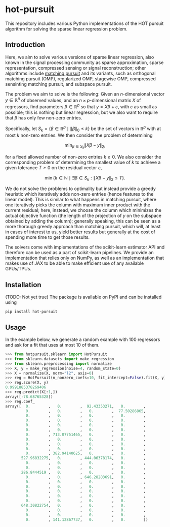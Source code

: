 # hot-pursuit

This repository includes various Python implementations of the HOT pursuit algorithm for solving the sparse linear regression problem.

## Introduction

Here, we aim to solve various versions of sparse linear regression, also known in the signal processing community as sparse approximation, sparse representation, compressed sensing or signal reconstruction; other algorithms include [matching pursuit](https://en.wikipedia.org/wiki/Matching_pursuit) and its variants, such as orthogonal matching pursuit (OMP), regularized OMP, stagewise OMP, compressed sensinting matching pursuit, and subspace pursuit.

The problem we aim to solve is the following: Given an $n$-dimensional vector $y \in \mathbb{R}^n$ of observed values, and an $n \times p$-dimensional matrix $X$ of regressors, find parameters $\beta \in \mathbb{R}^p$ so that $y = X\beta + \varepsilon$, with $\varepsilon$ as small as possible; this is nothing but linear regression, but we also want to require that $\beta$ has only few non-zero entries.

Specifically, let $S_k = \lbrace \beta \in \mathbb{R}^p \mid \lVert \beta \rVert_0 \leq k \rbrace$ be the set of vectors in $\mathbb{R}^p$ with at most $k$ non-zero entries. We then consider the problem of determining

$$\min_{\beta \in S_k} \lVert X\beta - y \rVert_2,$$

for a fixed allowed number of non-zero entries $k \geq 0$. We also consider the corresponding problem of determining the smallest value of $k$ to achieve a given tolerance $T \geq 0$ on the residual vector $\varepsilon$,

$$\min \lbrace k \in \mathbb{N} \mid \exists \beta \in S_k : \lVert X\beta - y \rVert_2 \leq T \rbrace.$$

We do not solve the problems to optimality but instead provide a greedy heuristic which iteratively adds non-zero entries (hence features to the linear model). This is similar to what happens in matching pursuit, where one iteratively picks the column with maximum inner product with the current residual; here, instead, we choose the column which minimizes the actual objective function (the length of the projection of $y$ on the subspace obtained by adding the column); generally speaking, this can be seen as a more thorough greedy approach than matching pursuit, which will, at least in cases of interest to us, yield better results but generally at the cost of spending more time to get those results.

The solvers come with implementations of the scikit-learn estimator API and therefore can be used as a part of scikit-learn pipelines. We provide an implementation that relies only on NumPy, as well as an implementation that makes use of JAX to be able to make efficient use of any available GPUs/TPUs.

## Installation

(TODO: Not yet true) The package is available on PyPI and can be installed using

```
pip install hot-pursuit
```

## Usage

In the example below, we generate a random example with 100 regressors and ask for a fit that uses at most 10 of them.

```python
>>> from hotpursuit.sklearn import HotPursuit
>>> from sklearn.datasets import make_regression
>>> from sklearn.preprocessing import normalize
>>> X, y = make_regression(noise=4, random_state=0)
>>> X = normalize(X, norm="l2", axis=0)
>>> reg = HotPursuit(n_nonzero_coefs=10, fit_intercept=False).fit(X, y)
>>> reg.score(X, y)
0.9991885378269406
>>> reg.predict(X[:1,])
array([-78.68765328])
>>> reg.coef_
array([  0.        ,   0.        ,  92.43353271,   0.        ,
         0.        ,   0.        ,   0.        ,  77.50286865,
         0.        ,   0.        ,   0.        ,   0.        ,
         0.        ,   0.        ,   0.        ,   0.        ,
         0.        ,   0.        ,   0.        ,   0.        ,
         0.        ,   0.        ,   0.        ,   0.        ,
         0.        , 713.07751465,   0.        ,   0.        ,
         0.        ,   0.        ,   0.        ,   0.        ,
         0.        ,   0.        ,   0.        ,   0.        ,
         0.        ,   0.        ,   0.        ,   0.        ,
         0.        , 382.94140625,   0.        ,   0.        ,
       527.96832275,   0.        , 444.06378174,   0.        ,
         0.        ,   0.        ,   0.        ,   0.        ,
         0.        ,   0.        ,   0.        ,   0.        ,
       286.8444519 ,   0.        ,   0.        ,   0.        ,
         0.        ,   0.        , 646.28283691,   0.        ,
         0.        ,   0.        ,   0.        ,   0.        ,
         0.        ,   0.        ,   0.        ,   0.        ,
         0.        ,   0.        ,   0.        ,   0.        ,
         0.        ,   0.        ,   0.        ,   0.        ,
         0.        ,   0.        ,   0.        ,   0.        ,
       648.30822754,   0.        ,   0.        ,   0.        ,
         0.        ,   0.        ,   0.        ,   0.        ,
         0.        ,   0.        ,   0.        ,   0.        ,
         0.        , 141.12867737,   0.        ,   0.        ])
```